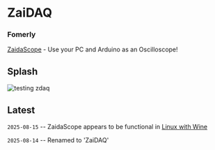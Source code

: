 # ZaiDAQ



### Fomerly

[ZaidaScope](https://github.com/ZaidaTek/ZaidaScope/blob/master/scope/ReadMe.md) - Use your PC and Arduino as an Oscilloscope!



## Splash

![testing zdaq](https://github.com/ZaidaTek/ZaidaScope/blob/master/doc/blog/2025-08-15_floating.png)



## Latest

`2025-08-15` -- ZaidaScope appears to be functional in [Linux with Wine](scope/ReadMe.md#linux)

`2025-08-14` -- Renamed to 'ZaiDAQ'

